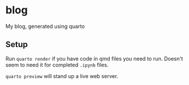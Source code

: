 # blog

My blog, generated using quarto

## Setup

Run `quarto render` if you have code in qmd files you need to run. Doesn't seem to need
it for completed `.ipynb` files.

`quarto preview` will stand up a live web server.